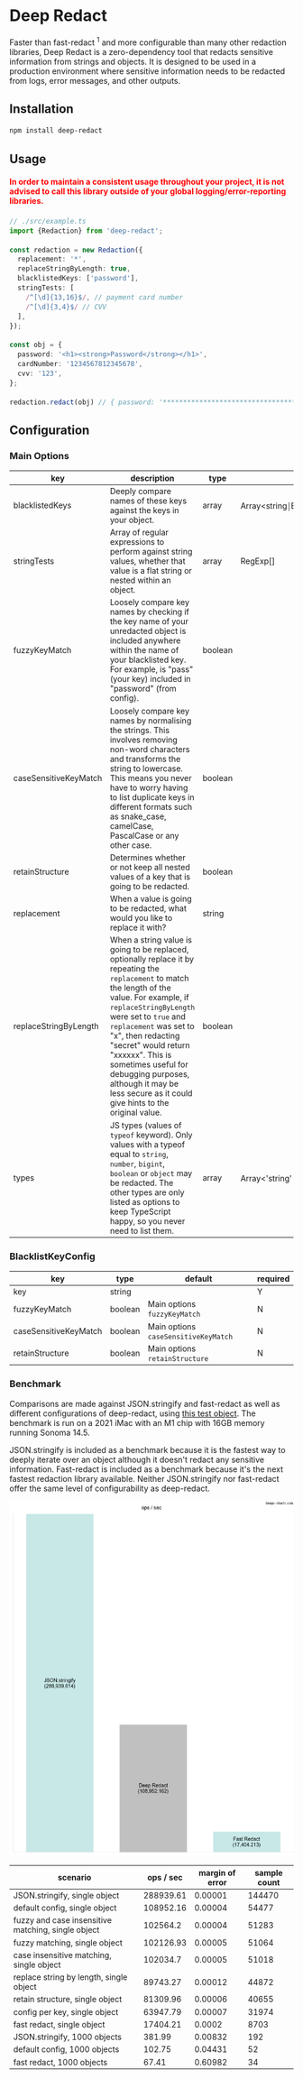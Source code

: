 # Deep Redact

Faster than fast-redact <sup>1</sup> and more configurable than many other redaction libraries, Deep Redact is a
zero-dependency tool that redacts sensitive information from strings and objects. It is designed to be used in a
production environment where sensitive information needs to be redacted from logs, error messages, and other outputs.

## Installation

```bash
npm install deep-redact
```

## Usage

<h4 style="color: red">In order to maintain a consistent usage throughout your project, it is not advised to call this
library outside of your global logging/error-reporting libraries.</h4>

```typescript
// ./src/example.ts
import {Redaction} from 'deep-redact';

const redaction = new Redaction({
  replacement: '*',
  replaceStringByLength: true,
  blacklistedKeys: ['password'],
  stringTests: [
    /^[\d]{13,16}$/, // payment card number
    /^[\d]{3,4}$/ // CVV
  ],
});

const obj = {
  password: '<h1><strong>Password</strong></h1>',
  cardNumber: '1234567812345678',
  cvv: '123',
};

redaction.redact(obj) // { password: '**********************************', cardNumber: '****************', cvv: '***' }
```

## Configuration

### Main Options

| key | description | type | options | default | required |
| --- | --- | --- | --- | --- | --- |
| blacklistedKeys | Deeply compare names of these keys against the keys in your object. | array | Array<string￨BlacklistKeyConfig> | [] | N |
| stringTests | Array of regular expressions to perform against string values, whether that value is a flat string or nested within an object. | array | RegExp[] | [] | N |
| fuzzyKeyMatch | Loosely compare key names by checking if the key name of your unredacted object is included anywhere within the name of your blacklisted key. For example, is "pass" (your key) included in "password" (from config). | boolean |  | false | N |
| caseSensitiveKeyMatch | Loosely compare key names by normalising the strings. This involves removing non-word characters and transforms the string to lowercase. This means you never have to worry having to list duplicate keys in different formats such as snake_case, camelCase, PascalCase or any other case. | boolean |  | true | N |
| retainStructure | Determines whether or not keep all nested values of a key that is going to be redacted. | boolean |  | false | N |
| replacement | When a value is going to be redacted, what would you like to replace it with? | string |  | [REDACTED] | N |
| replaceStringByLength | When a string value is going to be replaced, optionally replace it by repeating the `replacement` to match the length of the value. For example, if `replaceStringByLength` were set to `true` and `replacement` was set to "x", then redacting "secret" would return "xxxxxx". This is sometimes useful for debugging purposes, although it may be less secure as it could give hints to the original value. | boolean |  | false | N |
| types | JS types (values of `typeof` keyword). Only values with a typeof equal to `string`, `number`, `bigint`, `boolean` or `object` may be redacted. The other types are only listed as options to keep TypeScript happy, so you never need to list them. | array | Array<'string'￨'number'￨'bigint'￨'boolean'￨'symbol'￨'undefined'￨'object'￨'function'> | ['string'] | N |

### BlacklistKeyConfig

| key | type | default | required |
| --- | --- | --- | --- |
| key | string |  | Y |
| fuzzyKeyMatch | boolean | Main options `fuzzyKeyMatch` | N |
| caseSensitiveKeyMatch | boolean | Main options `caseSensitiveKeyMatch` | N |
| retainStructure | boolean | Main options `retainStructure` | N |

### Benchmark
Comparisons are made against JSON.stringify and fast-redact as well as different configurations of deep-redact, using
[this test object](./test/setup/dummyUser.ts). The benchmark is run on a 2021 iMac with an M1 chip with 16GB memory
running Sonoma 14.5.

JSON.stringify is included as a benchmark because it is the fastest way to deeply iterate over an object although it
doesn't redact any sensitive information. Fast-redact is included as a benchmark because it's the next fastest redaction
library available. Neither JSON.stringify nor fast-redact offer the same level of configurability as deep-redact.

![Benchmark](./benchmark.png)

| scenario | ops / sec | margin of error | sample count |
| --- | --- | --- | --- |
| JSON.stringify, single object | 288939.61 | 0.00001 | 144470 |
| default config, single object | 108952.16 | 0.00004 | 54477 |
| fuzzy and case insensitive matching, single object | 102564.2 | 0.00004 | 51283 |
| fuzzy matching, single object | 102126.93 | 0.00005 | 51064 |
| case insensitive matching, single object | 102034.7 | 0.00005 | 51018 |
| replace string by length, single object | 89743.27 | 0.00012 | 44872 |
| retain structure, single object | 81309.96 | 0.00006 | 40655 |
| config per key, single object | 63947.79 | 0.00007 | 31974 |
| fast redact, single object | 17404.21 | 0.0002 | 8703 |
| JSON.stringify, 1000 objects | 381.99 | 0.00832 | 192 |
| default config, 1000 objects | 102.75 | 0.04431 | 52 |
| fast redact, 1000 objects | 67.41 | 0.60982 | 34 |